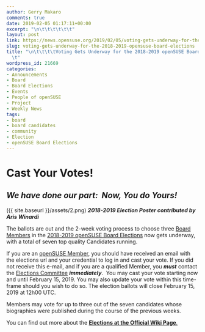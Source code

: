 ```yaml
---
author: Gerry Makaro
comments: true
date: 2019-02-05 01:17:11+00:00
excerpt: "\n\t\t\t\t\t\t"
layout: post
link: https://news.opensuse.org/2019/02/05/voting-gets-underway-for-the-2018-2019-opensuse-board-elections/
slug: voting-gets-underway-for-the-2018-2019-opensuse-board-elections
title: "\n\t\t\t\tVoting Gets Underway for the 2018-2019 openSUSE Board Elections\t\
  \t"
wordpress_id: 21669
categories:
- Announcements
- Board
- Board Elections
- Events
- People of openSUSE
- Project
- Weekly News
tags:
- board
- board candidates
- community
- Election
- openSUSE Board Elections
---
```



# Cast Your Votes!




## _**We have done our part:  Now, You do Yours!**_


({{ site.baseurl }}/assets/2.png) _**2018-2019 Election Poster contributed by Aris Winardi**_

The ballots are out and the 2-week voting process to choose three [Board Members](https://en.opensuse.org/openSUSE:Board) in the [2018-2019 openSUSE Board Elections](https://en.opensuse.org/openSUSE:Board_election) now gets underway, with a total of seven top quality Candidates running.

If you are an [openSUSE Member](https://en.opensuse.org/openSUSE:Members), you should have received an email with the elections url and your credential to log in and cast your vote. If you did not receive this e-mail, and if you are a qualified Member, you _**must**_ contact the [Elections Committee](mailto:election-officials@opensuse.org) _**immediately**_.  You may cast your vote starting now and until February 15, 2019. You may also update your vote within this time-frame should you wish to do so. The election ballots will close February 15, 2019 at 12h00 UTC.

Members may vote for up to three out of the seven candidates whose biographies were published during the course of the previous weeks.


You can find out more about the [**Elections at the Official Wiki Page**.](https://en.opensuse.org/openSUSE:Board_election)

		

